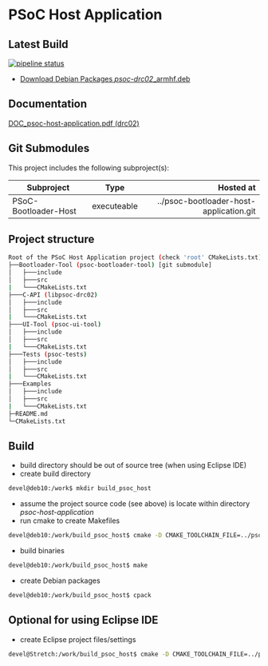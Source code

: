 # PSoC Host Application

## Latest Build

[![pipeline status](https://dhplgl01/sw0028/psoc-host-application/badges/dev/drc02/master/pipeline.svg)](https://dhplgl01/sw0028/psoc-host-application/commits/dev/drc02/master)

- [Download Debian Packages *psoc-drc02*_armhf.deb][ci-artifacts-build-armhf]

[ci-artifacts-build-armhf]: https://dhplgl01/sw0028/psoc-host-application/-/jobs/artifacts/dev/drc02/master/download?job=build-psoc-host-application-arm32v7

## Documentation

[DOC_psoc-host-application.pdf (drc02)][ci-artifacts-build-doc]

[ci-artifacts-build-doc]: https://dhplgl01/sw0028/psoc-host-application/-/jobs/artifacts/dev/drc02/master/raw/DOC_psoc-host-application.pdf?job=build-latex-doc

## Git Submodules

This project includes the following subproject(s):

| Subproject           | Type           | Hosted at                               |
| -------------------- |:--------------:| ---------------------------------------:|
| PSoC-Bootloader-Host | executeable    | ../psoc-bootloader-host-application.git |


## Project structure
```bash
Root of the PSoC Host Application project (check 'root' CMakeLists.txt)
├──Bootloader-Tool (psoc-bootloader-tool) [git submodule]
│   ├───include
│   ├───src
|   └───CMakeLists.txt
├───C-API (libpsoc-drc02)
│   ├───include
│   ├───src
|   └───CMakeLists.txt
├───UI-Tool (psoc-ui-tool)
│   ├───include
│   ├───src
|   └───CMakeLists.txt
├───Tests (psoc-tests)
│   ├───include
│   ├───src
|   └───CMakeLists.txt
├───Examples
│   ├───include
│   ├───src
|   └───CMakeLists.txt
├─README.md
└─CMakeLists.txt
```

## Build

* build directory should be out of source tree (when using Eclipse IDE)
* create build directory
```bash
devel@deb10:/work$ mkdir build_psoc_host
```
* assume the project source code (see above) is locate within directory _psoc-host-application_
* run cmake to create Makefiles
```bash
devel@deb10:/work/build_psoc_host$ cmake -D CMAKE_TOOLCHAIN_FILE=../psoc-host-application/arm-linux-gnueabihf-toolchain.CMakeCross.txt CMakeLists.txt ../psoc-host-application/
```
* build binaries
```bash
devel@deb10:/work/build_psoc_host$ make
```

* create Debian packages
```bash
devel@deb10:/work/build_psoc_host$ cpack
```

## Optional for using Eclipse IDE

* create Eclipse project files/settings
```bash
devel@Stretch:/work/build_psoc_host$ cmake -D CMAKE_TOOLCHAIN_FILE=../psoc-host-application/arm-linux-gnueabihf-toolchain.CMakeCross.txt CMakeLists.txt -G "Eclipse CDT4 - Unix Makefiles" ../psoc-host-application/
```

